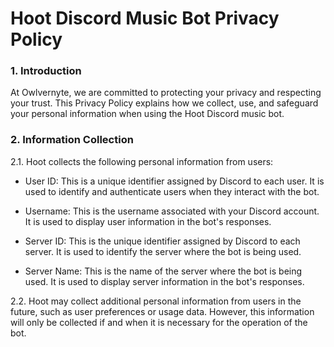 # Hoot Discord Music Bot Privacy Policy

### 1. Introduction

At Owlvernyte, we are committed to protecting your privacy and respecting your trust. This Privacy Policy explains how we collect, use, and safeguard your personal information when using the Hoot Discord music bot.

### 2. Information Collection

2.1. Hoot collects the following personal information from users:

- User ID: This is a unique identifier assigned by Discord to each user. It is used to identify and authenticate users when they interact with the bot.

- Username: This is the username associated with your Discord account. It is used to display user information in the bot's responses.

- Server ID: This is the unique identifier assigned by Discord to each server. It is used to identify the server where the bot is being used.

- Server Name: This is the name of the server where the bot is being used. It is used to display server information in the bot's responses.

2.2. Hoot may collect additional personal information from users in the future, such as user preferences or usage data. However, this information will only be collected if and when it is necessary for the operation of the bot.
